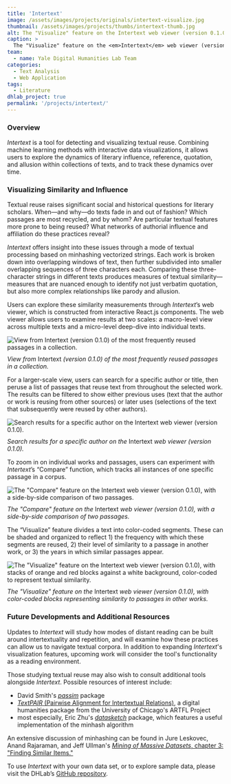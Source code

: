 ```yaml
---
title: 'Intertext'
image: /assets/images/projects/originals/intertext-visualize.jpg
thumbnail: /assets/images/projects/thumbs/intertext-thumb.jpg
alt: The "Visualize" feature on the Intertext web viewer (version 0.1.0), with color-coded blocks representing similarity to passages in other works.
caption: >
  The "Visualize" feature on the <em>Intertext</em> web viewer (version 0.1.0), with color-coded blocks representing similarity to passages in other works.
team:
  - name: Yale Digital Humanities Lab Team
categories:
  - Text Analysis
  - Web Application
tags:
  - Literature
dhlab_project: true
permalink: '/projects/intertext/'
---
```


### Overview

*Intertext* is a tool for detecting and visualizing textual reuse. Combining machine learning methods with interactive data visualizations, it allows users to explore the dynamics of literary influence, reference, quotation, and allusion within collections of texts, and to track these dynamics over time.

### Visualizing Similarity and Influence

Textual reuse raises significant social and historical questions for literary scholars. When—and why—do texts fade in and out of fashion? Which passages are most recycled, and by whom? Are particular textual features more prone to being reused? What networks of authorial influence and affiliation do these practices reveal?
 
*Intertext* offers insight into these issues through a mode of textual processing based on minhashing vectorized strings. Each work is broken down into overlapping windows of text, then further subdivided into smaller overlapping sequences of three characters each. Comparing these three-character strings in different texts produces measures of textual similarity—measures that are nuanced enough to identify not just verbatim quotation, but also more complex relationships like parody and allusion.
 
Users can explore these similarity measurements through *Intertext*’s web viewer, which is constructed from interactive React.js components. The web viewer allows users to examine results at two scales: a macro-level view across multiple texts and a micro-level deep-dive into individual texts.

<img src='{{site.baseurl}}/assets/images/projects/project-extras/intertext-passages.jpg'
     alt='View from Intertext (version 0.1.0) of the most frequently reused passages in a collection.'
     style='float: left; margin-right: 10px; padding-bottom: 10px' />
*View from* Intertext *(version 0.1.0) of the most frequently reused passages in a collection.*

For a larger-scale view, users can search for a specific author or title, then peruse a list of passages that reuse text from throughout the selected work. The results can be filtered to show either previous uses (text that the author or work is reusing from other sources) or later uses (selections of the text that subsequently were reused by other authors).

<img src='{{site.baseurl}}/assets/images/projects/project-extras/intertext-search.jpg'
     alt='Search results for a specific author on the Intertext web viewer (version 0.1.0).' 
     style='float: left; margin-right: 10px; padding-bottom: 10px' />
*Search results for a specific author on the* Intertext *web viewer (version 0.1.0).*

To zoom in on individual works and passages, users can experiment with *Intertext*’s “Compare” function, which tracks all instances of one specific passage in a corpus.

<img src='{{site.baseurl}}/assets/images/projects/project-extras/intertext-compare.jpg'
     alt='The "Compare" feature on the Intertext web viewer (version 0.1.0), with a side-by-side comparison of two passages.'
     style='float: left; margin-right: 10px; padding-bottom: 10px' />
*The "Compare" feature on the* Intertext *web viewer (version 0.1.0), with a side-by-side comparison of two passages.*

The “Visualize” feature divides a text into color-coded segments. These can be shaded and organized to reflect 1) the frequency with which these segments are reused, 2) their level of similarity to a passage in another work, or 3) the years in which similar passages appear.

<img src='{{site.baseurl}}/assets/images/projects/project-extras/intertext-visualize.jpg'
     alt='The "Visualize" feature on the Intertext web viewer (version 0.1.0), with stacks of orange and red blocks against a white background, color-coded to represent textual similarity.'
     style='float: left; margin-right: 10px; padding-bottom: 10px' />
*The "Visualize" feature on the* Intertext *web viewer (version 0.1.0), with color-coded blocks representing similarity to passages in other works.*

### Future Developments and Additional Resources

Updates to *Intertext* will study how modes of distant reading can be built around intertextuality and repetition, and will examine how these practices can allow us to navigate textual corpora. In addition to expanding *Intertext*'s visualization features, upcoming work will consider the tool's functionality as a reading environment.

Those studying textual reuse may also wish to consult additional tools alongside *Intertext*. Possible resources of interest include:
- David Smith's <a href='https://github.com/dasmiq/passim' target='_blank'>*passim*</a> package  
- <a href='https://github.com/ARTFL-Project/text-pair' target='_blank'>*TextPAIR* (Pairwise Alignment for Intertextual Relations)</a>, a digital humanities package from the University of Chicago's ARTFL Project  
- most especially, Eric Zhu's <a href='http://ekzhu.com/datasketch/index.html' target='_blank'>*datasketch*</a> package, which features a useful implementation of the minhash algorithm

An extensive discussion of minhashing can be found in Jure Leskovec, Anand Rajaraman, and Jeff Ullman's <a href='http://infolab.stanford.edu/~ullman/mmds/ch3n.pdf' target='_blank'>*Mining of Massive Datasets*, chapter 3: "Finding Similar Items."</a>

To use *Intertext* with your own data set, or to explore sample data, please visit the DHLab’s <a href='https://github.com/YaleDHLab/intertext' target='_blank'>GitHub repository</a>.
